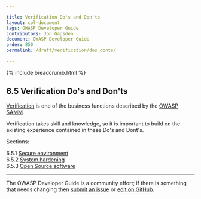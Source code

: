 ```yaml
---

title: Verification Do's and Don'ts
layout: col-document
tags: OWASP Developer Guide
contributors: Jon Gadsden
document: OWASP Developer Guide
order: 850
permalink: /draft/verification/dos_donts/

---
```


{% include breadcrumb.html %}

## 6.5 Verification Do's and Don'ts

[Verification][sammv] is one of the business functions described by the [OWASP SAMM][samm].

Verification takes skill and knowledge, so it is important to build on the existing experience
contained in these Do's and Dont's.

Sections:

6.5.1 [Secure environment](01-secure-environment.md)  
6.5.2 [System hardening](02-system-hardening.md)  
6.5.3 [Open Source software](03-open-source-software.md)  

----

The OWASP Developer Guide is a community effort; if there is something that needs changing
then [submit an issue][issue0850] or [edit on GitHub][edit0850].

[edit0850]: https://github.com/OWASP/www-project-developer-guide/blob/main/draft/08-verification/05-dos-donts/00-toc.md
[issue0850]: https://github.com/OWASP/www-project-developer-guide/issues/new?labels=enhancement&template=request.md&title=Update:%2008-verification/05-dos-donts/00-toc
[samm]: https://owaspsamm.org/about/
[sammv]: https://owaspsamm.org/model/verification/
